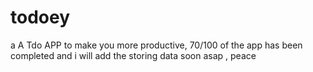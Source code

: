 # todoey
 a A Tdo APP to make you more productive, 70/100 of the app has been completed and i will add the storing data soon asap , peace
